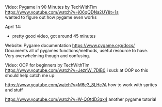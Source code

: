 Video: Pygame in 90 Minutes by TechWithTim https://www.youtube.com/watch?v=jO6qQDNa2UY&t=1s  
wanted to figure out how pygame even works  

April 14:
* pretty good video, got around 45 minutes 

Website: Pygame documentation https://www.pygame.org/docs/
Documents all of pygames functions/methods, useful resource to have. Very overwhelming though and confusing.

Video: OOP for beginners by TechWithTim https://www.youtube.com/watch?v=JeznW_7DlB0
i suck at OOP so this should help catch me up

https://www.youtube.com/watch?v=M6e3_8LHc7A
how to work with sprites and stuff  

https://www.youtube.com/watch?v=W-QOtdD3qx4
another pygame tutorial

